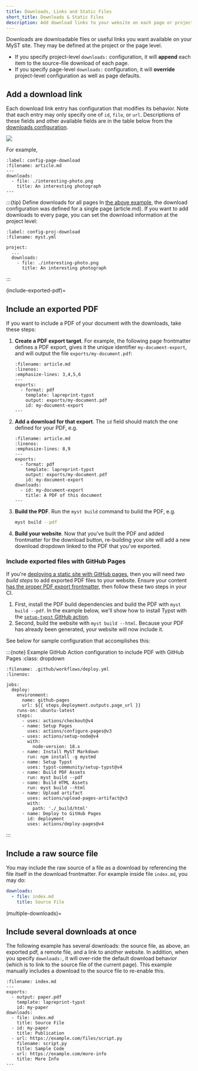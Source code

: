 ```yaml
---
title: Downloads, Links and Static Files
short_title: Downloads & Static Files
description: Add download links to your website on each page or project
---
```


Downloads are downloadable files or useful links you want available on your MyST site. They may be defined at the project or the page level.

- If you specify project-level `downloads:` configuration, it will **append** each item to the source-file download of each page.
- If you specify page-level `downloads:` configuration, it will **override** project-level configuration as well as page defaults.

## Add a download link

Each download link entry has configuration that modifies its behavior.
Note that each entry may only specify one of `id`, `file`, or `url`.
Descriptions of these fields and other available fields are in the table below from the [downloads configuration](#frontmatter:downloads).

![](#table-frontmatter-downloads)

For example,

```{code-block} yaml
:label: config-page-download
:filename: article.md
---
downloads:
  - file: ./interesting-photo.png
    title: An interesting photograph
---
```

:::{tip} Define downloads for all pages
In [the above example](#config-page-download), the download configuration was defined for a single page (article.md). If you want to add downloads to every page, you can set the download information at the project level:

```{code-block} yaml
:label: config-proj-download
:filename: myst.yml

project:
  ...
  downloads:
    - file: ./interesting-photo.png
      title: An interesting photograph

```

:::

(include-exported-pdf)=
## Include an exported PDF

If you want to include a PDF of your document with the downloads, take these steps:

1. **Create a PDF export target**. For example, the following page frontmatter defines a PDF export, gives it the unique identifier `my-document-export`, and will output the file `exports/my-document.pdf`:
   ```{code-block} yaml
   :filename: article.md
   :linenos:
   :emphasize-lines: 3,4,5,6
   ---
   exports:
     - format: pdf
       template: lapreprint-typst
       output: exports/my-document.pdf
       id: my-document-export
   ---
   ```
2. **Add a download for that export**. The `id` field should match the one defined for your PDF, e.g.
   ```{code-block} yaml
   :filename: article.md
   :linenos:
   :emphasize-lines: 8,9
   ---
   exports:
     - format: pdf
       template: lapreprint-typst
       output: exports/my-document.pdf
       id: my-document-export
   downloads:
     - id: my-document-export
       title: A PDF of this document
   ---
   ```
3. **Build the PDF**. Run the `myst build` command to build the PDF, e.g.
   ```bash
   myst build --pdf
   ```
4. **Build your website**. Now that you've built the PDF and added frontmatter for the download button, re-building your site will add a new download dropdown linked to the PDF that you've exported.

### Include exported files with GitHub Pages
If you're [deploying a static site with GitHub pages](./deployment-github-pages.md), then you will need _two build steps_ to add exported PDF files to your website. Ensure your content [has the proper PDF export frontmatter](#include-exported-pdf), then follow these two steps in your CI.

1. First, install the PDF build dependencies and build the PDF with `myst build --pdf`. In the example below, we'll show how to install Typst with the [`setup-typst` GitHub action][typst-gha].
2. Second, build the website with `myst build --html`. Because your PDF has already been generated, your website will now include it.

See below for sample configuration that accomplishes this:

:::{note} Example GitHub Action configuration to include PDF with GitHub Pages
:class: dropdown
```{code-block} yaml
:filename: .github/workflows/deploy.yml
:linenos:

jobs:
  deploy:
    environment:
      name: github-pages
      url: ${{ steps.deployment.outputs.page_url }}
    runs-on: ubuntu-latest
    steps:
      - uses: actions/checkout@v4
      - name: Setup Pages
        uses: actions/configure-pages@v3
      - uses: actions/setup-node@v4
        with:
          node-version: 18.x
      - name: Install MyST Markdown
        run: npm install -g mystmd
      - name: Setup Typst
        uses: typst-community/setup-typst@v4        
      - name: Build PDF Assets
        run: myst build --pdf
      - name: Build HTML Assets
        run: myst build --html
      - name: Upload artifact
        uses: actions/upload-pages-artifact@v3
        with:
          path: './_build/html'
      - name: Deploy to GitHub Pages
        id: deployment
        uses: actions/deploy-pages@v4
```


:::

## Include a raw source file

You may include the raw source of a file as a download by referencing the file itself in the download frontmatter.
For example inside file `index.md`, you may do:

```yaml
downloads:
  - file: index.md
    title: Source File
```

(multiple-downloads)=

## Include several downloads at once

The following example has several downloads: the source file, as above, an exported pdf, a remote file, and a link to another website.
In addition, when you specify `downloads:`, it will over-ride the default download behavior (which is to link to the source file of the current page).
This example manually includes a download to the source file to re-enable this.

```{code-block} yaml
:filename: index.md
---
exports:
  - output: paper.pdf
    template: lapreprint-typst
    id: my-paper
downloads:
  - file: index.md
    title: Source File
  - id: my-paper
    title: Publication
  - url: https://example.com/files/script.py
    filename: script.py
    title: Sample Code
  - url: https://example.com/more-info
    title: More Info
---
```

[typst-gha]: https://github.com/marketplace/actions/setup-typst
